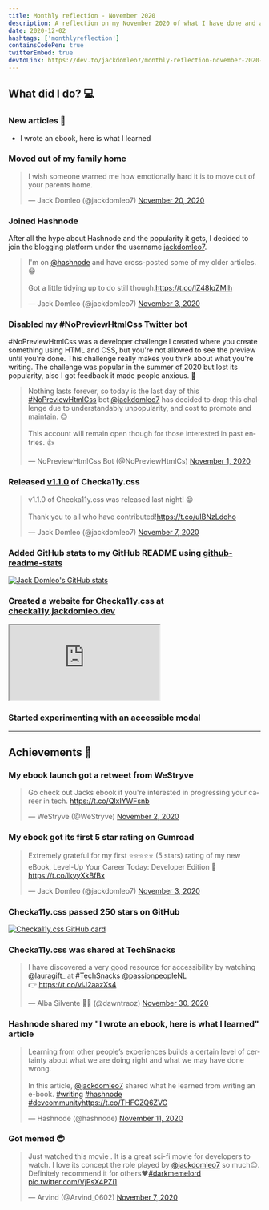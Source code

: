 ```yaml
---
title: Monthly reflection - November 2020
description: A reflection on my November 2020 of what I have done and achieved. The biggest thing was I moved house...
date: 2020-12-02
hashtags: ['monthlyreflection']
containsCodePen: true
twitterEmbed: true
devtoLink: https://dev.to/jackdomleo7/monthly-reflection-november-2020-3886
---
```


## What did I do? 💻

### New articles 📰

- <nuxt-link to="/blog/i-wrote-an-ebook-here-is-what-i-learned">I wrote an ebook, here is what I learned</nuxt-link>

### Moved out of my family home

<blockquote class="twitter-tweet"><p lang="en" dir="ltr">I wish someone warned me how emotionally hard it is to move out of your parents home.</p>&mdash; Jack Domleo (@jackdomleo7) <a href="https://twitter.com/jackdomleo7/status/1329918417151930373?ref_src=twsrc%5Etfw">November 20, 2020</a></blockquote>

### Joined Hashnode

After all the hype about Hashnode and the popularity it gets, I decided to join the blogging platform under the username [jackdomleo7](https://jackdomleo7.hashnode.dev/).

<blockquote class="twitter-tweet"><p lang="en" dir="ltr">I&#39;m on <a href="https://twitter.com/hashnode?ref_src=twsrc%5Etfw">@hashnode</a> and have cross-posted some of my older articles. 😁<br><br>Got a little tidying up to do still though.<a href="https://t.co/lZ48IqZMIh">https://t.co/lZ48IqZMIh</a></p>&mdash; Jack Domleo (@jackdomleo7) <a href="https://twitter.com/jackdomleo7/status/1323438817689391107?ref_src=twsrc%5Etfw">November 3, 2020</a></blockquote>

### Disabled my #NoPreviewHtmlCss Twitter bot

#NoPreviewHtmlCss was a developer challenge I created where you create something using HTML and CSS, but you're not allowed to see the preview until you're done. This challenge really makes you think about what you're writing. The challenge was popular in the summer of 2020 but lost its popularity, also I got feedback it made people anxious. 😬

<blockquote class="twitter-tweet"><p lang="en" dir="ltr">Nothing lasts forever, so today is the last day of this <a href="https://twitter.com/hashtag/NoPreviewHtmlCss?src=hash&amp;ref_src=twsrc%5Etfw">#NoPreviewHtmlCss</a> bot.<a href="https://twitter.com/jackdomleo7?ref_src=twsrc%5Etfw">@jackdomleo7</a> has decided to drop this challenge due to understandably unpopularity, and cost to promote and maintain. 😊<br><br>This account will remain open though for those interested in past entries. 👍</p>&mdash; NoPreviewHtmlCss Bot (@NoPreviewHtmlCs) <a href="https://twitter.com/NoPreviewHtmlCs/status/1322947607291924480?ref_src=twsrc%5Etfw">November 1, 2020</a></blockquote>

### Released [v1.1.0](https://github.com/jackdomleo7/Checka11y.css/releases/tag/v1.1.0) of Checka11y.css

<blockquote class="twitter-tweet"><p lang="en" dir="ltr">v1.1.0 of Checka11y.css was released last night! 😁<br><br>Thank you to all who have contributed!<a href="https://t.co/uIBNzLdoho">https://t.co/uIBNzLdoho</a></p>&mdash; Jack Domleo (@jackdomleo7) <a href="https://twitter.com/jackdomleo7/status/1325021938130046976?ref_src=twsrc%5Etfw">November 7, 2020</a></blockquote>

### Added GitHub stats to my GitHub README using [github-readme-stats](https://github.com/anuraghazra/github-readme-stats)

<a href="https://github.com/jackdomleo7" class="center"><img src="/blog/monthly-reflection-november-2020/github-stats.png" alt="Jack Domleo's GitHub stats" /></a>

### Created a website for Checka11y.css at [checka11y.jackdomleo.dev](https://checka11y.jackdomleo.dev)

<iframe src="https://checka11y.jackdomleo.dev"></iframe>

### Started experimenting with an accessible modal

<codepen slug-hash="yLJLOQr" pen-title="A11y Modal"></codepen>

---

## Achievements 🎉

### My ebook launch got a retweet from WeStryve

<blockquote class="twitter-tweet"><p lang="en" dir="ltr">Go check out Jacks ebook if you&#39;re interested in progressing your career in tech. <a href="https://t.co/QlxIYWFsnb">https://t.co/QlxIYWFsnb</a></p>&mdash; WeStryve (@WeStryve) <a href="https://twitter.com/WeStryve/status/1323186449433448448?ref_src=twsrc%5Etfw">November 2, 2020</a></blockquote>

### My ebook got its first 5 star rating on Gumroad

<blockquote class="twitter-tweet"><p lang="en" dir="ltr">Extremely grateful for my first ⭐⭐⭐⭐⭐ (5 stars) rating of my new eBook, Level-Up Your Career Today: Developer Edition 🙏<a href="https://t.co/lkyyXkBfBx">https://t.co/lkyyXkBfBx</a></p>&mdash; Jack Domleo (@jackdomleo7) <a href="https://twitter.com/jackdomleo7/status/1323611914925187072?ref_src=twsrc%5Etfw">November 3, 2020</a></blockquote>

### Checka11y.css passed 250 stars on GitHub

<a href="https://github.com/jackdomleo7/Checka11y.css" class="center"><img src="/blog/monthly-reflection-november-2020/checka11y-github.png" alt="Checka11y.css GitHub card" /></a>

### Checka11y.css was shared at TechSnacks

<blockquote class="twitter-tweet"><p lang="en" dir="ltr">I have discovered a very good resource for accessibility by watching <a href="https://twitter.com/lauragift_?ref_src=twsrc%5Etfw">@lauragift_</a> at <a href="https://twitter.com/hashtag/TechSnacks?src=hash&amp;ref_src=twsrc%5Etfw">#TechSnacks</a> <a href="https://twitter.com/passionpeopleNL?ref_src=twsrc%5Etfw">@passionpeopleNL</a> <br>👉 <a href="https://t.co/vlJ2aazXs4">https://t.co/vlJ2aazXs4</a></p>&mdash; Alba Silvente 💃🏼 (@dawntraoz) <a href="https://twitter.com/dawntraoz/status/1333357899226226688?ref_src=twsrc%5Etfw">November 30, 2020</a></blockquote>

### Hashnode shared my "I wrote an ebook, here is what I learned" article

<blockquote class="twitter-tweet"><p lang="en" dir="ltr">Learning from other people’s experiences builds a certain level of certainty about what we are doing right and what we may have done wrong.<br><br>In this article, <a href="https://twitter.com/jackdomleo7?ref_src=twsrc%5Etfw">@jackdomleo7</a> shared what he learned from writing an e-book. <a href="https://twitter.com/hashtag/writing?src=hash&amp;ref_src=twsrc%5Etfw">#writing</a> <a href="https://twitter.com/hashtag/hashnode?src=hash&amp;ref_src=twsrc%5Etfw">#hashnode</a> <a href="https://twitter.com/hashtag/devcommunity?src=hash&amp;ref_src=twsrc%5Etfw">#devcommunity</a><a href="https://t.co/THFCZQ6ZVG">https://t.co/THFCZQ6ZVG</a></p>&mdash; Hashnode (@hashnode) <a href="https://twitter.com/hashnode/status/1326563148397240321?ref_src=twsrc%5Etfw">November 11, 2020</a></blockquote>

### Got memed 😎

<blockquote class="twitter-tweet"><p lang="en" dir="ltr">Just watched this movie . It is a great sci-fi movie for developers to watch. I love its concept the role played by <a href="https://twitter.com/jackdomleo7?ref_src=twsrc%5Etfw">@jackdomleo7</a> so much😍. Definitely recommend it for others❤<a href="https://twitter.com/hashtag/darkmemelord?src=hash&amp;ref_src=twsrc%5Etfw">#darkmemelord</a> <a href="https://t.co/VjPsX4PZi1">pic.twitter.com/VjPsX4PZi1</a></p>&mdash; Arvind (@Arvind_0602) <a href="https://twitter.com/Arvind_0602/status/1324995024493240320?ref_src=twsrc%5Etfw">November 7, 2020</a></blockquote>
